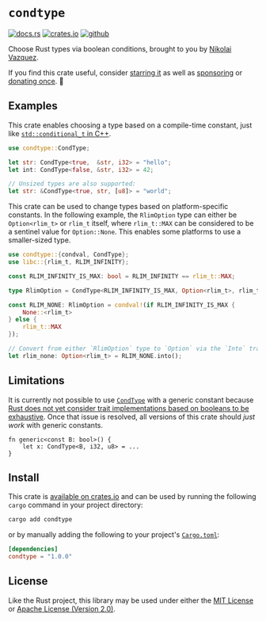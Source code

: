 # `condtype`

[![docs.rs](https://img.shields.io/crates/v/condtype.svg?style=flat-square&label=docs&color=blue&logo=rust)](https://docs.rs/condtype) [![crates.io](https://img.shields.io/crates/d/condtype.svg?style=flat-square)](https://crates.io/crates/condtype) [![github](https://img.shields.io/github/stars/nvzqz/condtype.svg?style=flat-square&color=black)][github]

Choose Rust types via boolean conditions, brought to you by
[Nikolai Vazquez](https://hachyderm.io/@nikolai).

If you find this crate useful, consider
[starring it][github] as well as
[sponsoring](https://github.com/sponsors/nvzqz) or
[donating once](https://paypal.me/nvzqz). 💖

[github]: https://github.com/nvzqz/condtype

## Examples

This crate enables choosing a type based on a compile-time constant, just like
[`std::conditional_t` in C++](https://en.cppreference.com/w/cpp/types/conditional).

```rust
use condtype::CondType;

let str: CondType<true,  &str, i32> = "hello";
let int: CondType<false, &str, i32> = 42;

// Unsized types are also supported:
let str: &CondType<true, str, [u8]> = "world";
```

This crate can be used to change types based on platform-specific constants. In
the following example, the `RlimOption` type can either be `Option<rlim_t>` or
`rlim_t` itself, where `rlim_t::MAX` can be considered to be a sentinel value
for `Option::None`. This enables some platforms to use a smaller-sized type.

```rust
use condtype::{condval, CondType};
use libc::{rlim_t, RLIM_INFINITY};

const RLIM_INFINITY_IS_MAX: bool = RLIM_INFINITY == rlim_t::MAX;

type RlimOption = CondType<RLIM_INFINITY_IS_MAX, Option<rlim_t>, rlim_t>;

const RLIM_NONE: RlimOption = condval!(if RLIM_INFINITY_IS_MAX {
    None::<rlim_t>
} else {
    rlim_t::MAX
});

// Convert from either `RlimOption` type to `Option` via the `Into` trait:
let rlim_none: Option<rlim_t> = RLIM_NONE.into();
```

## Limitations

It is currently not possible to use [`CondType`] with a generic constant because
[Rust does not yet consider trait implementations based on booleans to be exhaustive](https://github.com/rust-lang/project-const-generics/issues/26).
Once that issue is resolved, all versions of this crate should _just work_ with
generic constants.

```rust,ignore
fn generic<const B: bool>() {
    let x: CondType<B, i32, u8> = ...
}
```

## Install

This crate is [available on crates.io](https://crates.io/crates/condtype) and can be
used by running the following `cargo` command in your project directory:

```sh
cargo add condtype
```

or by manually adding the following to your project's [`Cargo.toml`](https://doc.rust-lang.org/cargo/reference/manifest.html):

```toml
[dependencies]
condtype = "1.0.0"
```

## License

Like the Rust project, this library may be used under either the
[MIT License](https://github.com/nvzqz/condtype/blob/main/LICENSE-MIT) or
[Apache License (Version 2.0)](https://github.com/nvzqz/condtype/blob/main/LICENSE-APACHE).

[`CondType`]: https://docs.rs/condtype/latest/condtype/type.CondType.html
